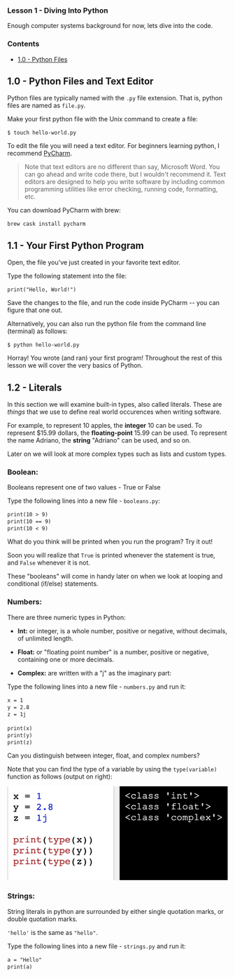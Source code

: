 ### Lesson 1 - Diving Into Python

Enough computer systems background for now, lets dive into the code.

### Contents

* [1.0 - Python Files](#10---python-files-and-text-editor)

## 1.0 - Python Files and Text Editor

Python files are typically named with the `.py` file extension. That is, python files are named as `file.py`.

Make your first python file with the Unix command to create a file:

```
$ touch hello-world.py
```

To edit the file you will need a text editor. For beginners learning python, I recommend [PyCharm](https://www.jetbrains.com/pycharm/).

> Note that text editors are no different than say, Microsoft Word. You can go ahead and write code there, but I wouldn't recommend it. Text editors are designed to help you write software by including common programming utilities like error checking, running code, formatting, etc.

You can download PyCharm with brew:

```
brew cask install pycharm
```

## 1.1 - Your First Python Program

Open, the file you've just created in your favorite text editor.

Type the following statement into the file:

```
print("Hello, World!")
```

Save the changes to the file, and run the code inside PyCharm -- you can figure that one out.

Alternatively, you can also run the python file from the command line (terminal) as follows:

```
$ python hello-world.py
```

Horray! You wrote (and ran) your first program! Throughout the rest of this lesson we will cover the very basics of Python.

 
## 1.2 - Literals 

In this section we will examine built-in types, also called literals. These are *things* that we use to define real world occurences when writing software.

For example, to represent 10 apples, the **integer** 10 can be used. To represent $15.99 dollars, the **floating-point** 15.99 can be used. To represent the name Adriano, the **string** "Adriano" can be used, and so on.

Later on we will look at more complex types such as lists and custom types.

### Boolean:

Booleans represent one of two values - True or False

Type the following lines into a new file - `booleans.py`:

```
print(10 > 9)
print(10 == 9)
print(10 < 9)
```

What do you think will be printed when you run the program?
Try it out!

Soon you will realize that `True` is printed whenever the statement is true, and `False` whenever it is not.

These "booleans" will come in handy later on when we look at looping and conditional (if/else) statements.

### Numbers:

There are three numeric types in Python:

* **Int:** or integer, is a whole number, positive or negative, without decimals, of unlimited length.

* **Float:** or "floating point number" is a number, positive or negative, containing one or more decimals.

* **Complex:** are written with a "j" as the imaginary part:

Type the following lines into a new file - `numbers.py` and run it:

```
x = 1
y = 2.8
z = 1j

print(x)
print(y)
print(z)
```

Can you distinguish between integer, float, and complex numbers?

Note that you can find the type of a variable by using the ```type(variable)``` function as follows (output on right):

![](../.media/types.png)

### Strings:

String literals in python are surrounded by either single quotation marks, or double quotation marks.

```'hello'``` is the same as ```"hello"```.

Type the following lines into a new file - `strings.py` and run it:

```
a = "Hello"
print(a)
```
